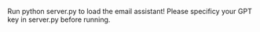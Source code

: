 Run python server.py to load the email assistant! Please specificy your GPT key in server.py before running.
